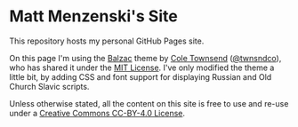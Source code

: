 # Matt Menzenski's Site

This repository hosts my personal GitHub Pages site.

On this page I'm using the [Balzac][Balzac] theme by
[Cole Townsend][Townsend] ([@twnsndco][TownsendTwitter]), who has shared it under the
[MIT License][MIT]. I've only modified the theme a little bit, by
adding CSS and font support for displaying Russian and Old Church
Slavic scripts.

Unless otherwise stated, all the content on this site is
free to use and re-use under a [Creative Commons CC-BY-4.0 License][cc].


[Balzac]: https://github.com/ColeTownsend/Balzac-for-Jekyll
[Townsend]: http://twnsnd.co
[TownsendTwitter]: https://twitter.com/twnsndco
[MIT]: http://opensource.org/licenses/MIT
[cc]: https://creativecommons.org/licenses/by/4.0/
